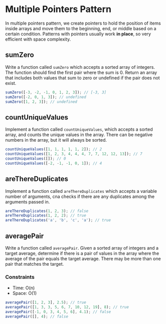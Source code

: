 # Multiple Pointers Pattern

In multiple pointers pattern, we create pointers to hold the position of items inside arrays and move them to the beginning, end, or middle based on a certain condition.
Patterns with pointers usually work **in place**, so very efficient with space complexity.

## sumZero

Write a function called `sumZero` which accepts a sorted array of integers. The function should find the first pair where the sum is 0. Return an array that includes both values that sum to zero or undefined if the pair does not exist.

```js
sumZero([-3, -2, -1, 0, 1, 2, 3]); // [-3, 3]
sumZero([-2, 0, 1, 3]); // undefined
sumZero([1, 2, 3]); // undefined
```

## countUniqueValues

Implement a function called `countUniqueValues`, which accepts a sorted array, and counts the unique values in the array. There can be negative numbers in the array, but it will always be sorted.

```js
countUniqueValues([1, 1, 1, 1, 1, 2]); // 2
countUniqueValues([1, 2, 3, 4, 4, 4, 7, 7, 12, 12, 13]); // 7
countUniqueValues([]); // 0
countUniqueValues([-2, -1, -1, 0, 1]); // 4
```

## areThereDuplicates

Implement a function called `areThereDuplicates` which accepts a variable number of arguments, cna checks if there are any duplicates among the arguments passed in.

```js
areThereDuplicates(1, 2, 3); // false
areThereDuplicates(1, 2, 2); // true
areThereDuplicates('a', 'b', 'c', 'a'); // true
```

## averagePair

Write a function called `averagePair`. Given a sorted array of integers and a target average, determine if there is a pair of values in the array where the average of the pair equals the target average. There may be more than one pair that matches the target.

### Constraints

- Time: O(n)
- Space: O(1)

```js
averagePair([1, 2, 3], 2.5); // true
averagePair([1, 3, 3, 5, 6, 7, 10, 12, 19], 8); // true
averagePair([-1, 0, 3, 4, 5, 6], 4.1); // false
averagePair([], 4); // false
```
